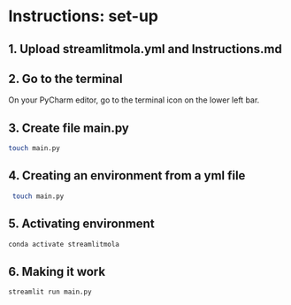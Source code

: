 # Instructions: set-up

## 1. Upload streamlitmola.yml and Instructions.md


## 2. Go to the terminal
On your PyCharm editor, go to the terminal icon on the lower left bar.

## 3. Create file main.py

```bash
touch main.py
```

## 4. Creating an environment from a yml file
```bash
 touch main.py
```

## 5. Activating environment
```bash
conda activate streamlitmola
```

## 6. Making it work
```bash
streamlit run main.py
```